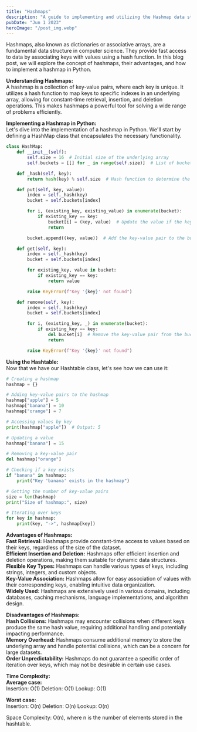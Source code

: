 ```yaml
---
title: "Hashmaps"
description: "A guide to implementing and utilizing the Hashmap data structure, along with an analysis of its time complexity..."
pubDate: "Jun 1 2023"
heroImage: "/post_img.webp"
---
```

Hashmaps, also known as dictionaries or associative arrays, are a fundamental data structure in computer science. They provide fast access to data by associating keys with values using a hash function. In this blog post, we will explore the concept of hashmaps, their advantages, and how to implement a hashmap in Python.

**Understanding Hashmaps:**  
A hashmap is a collection of key-value pairs, where each key is unique. It utilizes a hash function to map keys to specific indexes in an underlying array, allowing for constant-time retrieval, insertion, and deletion operations. This makes hashmaps a powerful tool for solving a wide range of problems efficiently.

**Implementing a Hashmap in Python:**  
Let's dive into the implementation of a hashmap in Python. We'll start by defining a HashMap class that encapsulates the necessary functionality.
```python
class HashMap:
    def __init__(self):
        self.size = 16  # Initial size of the underlying array
        self.buckets = [[] for _ in range(self.size)]  # List of buckets, each containing key-value pairs

    def _hash(self, key):
        return hash(key) % self.size  # Hash function to determine the index of a key in the array

    def put(self, key, value):
        index = self._hash(key)
        bucket = self.buckets[index]

        for i, (existing_key, existing_value) in enumerate(bucket):
            if existing_key == key:
                bucket[i] = (key, value)  # Update the value if the key already exists
                return

        bucket.append((key, value))  # Add the key-value pair to the bucket

    def get(self, key):
        index = self._hash(key)
        bucket = self.buckets[index]

        for existing_key, value in bucket:
            if existing_key == key:
                return value

        raise KeyError(f"Key '{key}' not found")

    def remove(self, key):
        index = self._hash(key)
        bucket = self.buckets[index]

        for i, (existing_key, _) in enumerate(bucket):
            if existing_key == key:
                del bucket[i]  # Remove the key-value pair from the bucket
                return

        raise KeyError(f"Key '{key}' not found")
```

**Using the Hashtable:**  
Now that we have our Hashtable class, let's see how we can use it:
```python
# Creating a hashmap
hashmap = {}

# Adding key-value pairs to the hashmap
hashmap["apple"] = 5
hashmap["banana"] = 10
hashmap["orange"] = 7

# Accessing values by key
print(hashmap["apple"])  # Output: 5

# Updating a value
hashmap["banana"] = 15

# Removing a key-value pair
del hashmap["orange"]

# Checking if a key exists
if "banana" in hashmap:
    print("Key 'banana' exists in the hashmap")

# Getting the number of key-value pairs
size = len(hashmap)
print("Size of hashmap:", size)

# Iterating over keys
for key in hashmap:
    print(key, "->", hashmap[key])
```

**Advantages of Hashmaps:**  
**Fast Retrieval:** Hashmaps provide constant-time access to values based on their keys, regardless of the size of the dataset.  
**Efficient Insertion and Deletion:** Hashmaps offer efficient insertion and deletion operations, making them suitable for dynamic data structures.  
**Flexible Key Types:** Hashmaps can handle various types of keys, including strings, integers, and custom objects.  
**Key-Value Association:** Hashmaps allow for easy association of values with their corresponding keys, enabling intuitive data organization.  
**Widely Used:** Hashmaps are extensively used in various domains, including databases, caching mechanisms, language implementations, and algorithm design.  

**Disadvantages of Hashmaps:**  
**Hash Collisions:** Hashmaps may encounter collisions when different keys produce the same hash value, requiring additional handling and potentially impacting performance.  
**Memory Overhead:** Hashmaps consume additional memory to store the underlying array and handle potential collisions, which can be a concern for large datasets.  
**Order Unpredictability:** Hashmaps do not guarantee a specific order of iteration over keys, which may not be desirable in certain use cases.  

**Time Complexity:**  
**Average case:**  
Insertion: O(1)
Deletion: O(1)
Lookup: O(1)

**Worst case:**  
Insertion: O(n)
Deletion: O(n)
Lookup: O(n)

Space Complexity: O(n), where n is the number of elements stored in the hashtable.